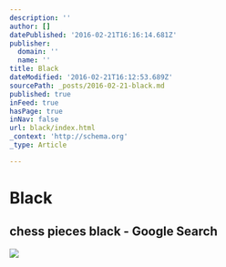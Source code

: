 ```yaml
---
description: ''
author: []
datePublished: '2016-02-21T16:16:14.681Z'
publisher:
  domain: ''
  name: ''
title: Black
dateModified: '2016-02-21T16:12:53.689Z'
sourcePath: _posts/2016-02-21-black.md
published: true
inFeed: true
hasPage: true
inNav: false
url: black/index.html
_context: 'http://schema.org'
_type: Article

---
```

# Black

<article style=""><h1>chess pieces black - Google Search</h1><img src="https://encrypted-tbn0.gstatic.com/images?q=tbn:ANd9GcTWxz-W-EzNE4Vv-sBgbHXwKl7GqRZf0RnUMY647YnAdhH5c0xXPgXNdJCi" /></article>